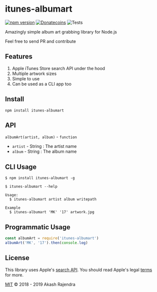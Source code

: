# itunes-albumart
[![npm version](https://badge.fury.io/js/itunes-albumart.svg)](https://badge.fury.io/js/itunes-albumart)
[![Donatecoins](http://donatecoins.org/btc/1G4Aai7RiQeUnoHEzEUhzQnkxB2sa4DfqJ.svg)](http://donatecoins.org/btc/1G4Aai7RiQeUnoHEzEUhzQnkxB2sa4DfqJ)
![Tests](https://github.com/arjndr/itunes-albumart/workflows/Tests/badge.svg)

Amazingly simple album art grabbing library for Node.js

Feel free to send PR and contribute

## Features

1. Apple iTunes Store search API under the hood
2. Multiple artwork sizes
3. Simple to use
4. Can be used as a CLI app too

## Install

`npm install itunes-albumart`

## API
`albumArt(artist, album)` - `function`
* `artist` - String : The artist name
* `album` - String : The album name

## CLI Usage
```
$ npm install itunes-albumart -g

$ itunes-albumart --help

Usage:
  $ itunes-albumart artist album writepath

Example
  $ itunes-albumart 'MK' '17' artwork.jpg
```

## Programmatic Usage
```js
const albumArt = require('itunes-albumart')
albumArt('MK', '17').then(console.log)
```

## License
This library uses Apple's [search API](https://affiliate.itunes.apple.com/resources/documentation/itunes-store-web-service-search-api/). You should read Apple's legal [terms](https://www.apple.com/legal/internet-services/terms/site.html) for more.

[MIT](http://opensource.org/licenses/MIT) © 2018 - 2019 Akash Rajendra
